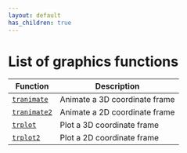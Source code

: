 ```yaml
---
layout: default
has_children: true
---
```

# List of graphics functions

| Function | Description|
|---|---|
|[`tranimate`](TOC_tranimate.html) | Animate a 3D coordinate frame |
|[`tranimate2`](TOC_tranimate2.html) | Animate a 2D coordinate frame |
|[`trplot`](TOC_trplot.html) | Plot a 3D coordinate frame |
|[`trplot2`](TOC_trplot2.html) | Plot a 2D coordinate frame |
